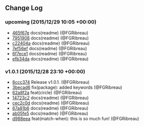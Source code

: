 ## Change Log

### upcoming (2015/12/29 10:05 +00:00)
- [465f67e](https://github.com/FGRibreau/match-when/commit/465f67e029e8e3f5f534e79bb75b597c1b7c86dc) docs(readme) (@FGRibreau)
- [7951908](https://github.com/FGRibreau/match-when/commit/79519083dbed14d58b80e33b67d4f226eefad486) docs(readme) (@FGRibreau)
- [c22404a](https://github.com/FGRibreau/match-when/commit/c22404ac4565a1a19eca8371ee58618d7a03ee60) docs(readme) (@FGRibreau)
- [7ef56ef](https://github.com/FGRibreau/match-when/commit/7ef56ef7fa05b3231648346f4efe59eec5c0ba24) docs(readme) (@FGRibreau)
- [6f7ece1](https://github.com/FGRibreau/match-when/commit/6f7ece139e08854f6416c82553845f9232e0bac6) docs(readme) (@FGRibreau)
- [efb34da](https://github.com/FGRibreau/match-when/commit/efb34daf8359c7074032434d456badda1043d67a) docs(readme) (@FGRibreau)

### v1.0.1 (2015/12/28 23:10 +00:00)
- [8ccc374](https://github.com/FGRibreau/match-when/commit/8ccc3746f3ca290d1b4986959f898d2c04503695) Release v1.0.1. (@FGRibreau)
- [3becad6](https://github.com/FGRibreau/match-when/commit/3becad6ac5a3731112cf187320733aa2130e8290) fix(package): added keywords (@FGRibreau)
- [62a8f2a](https://github.com/FGRibreau/match-when/commit/62a8f2aae4fb8981450ce09c45fcc1a9ed971a52) feat(circle) (@FGRibreau)
- [14723c2](https://github.com/FGRibreau/match-when/commit/14723c2f9bff6947f8dedd32178ecb6fe8cbe6c2) docs(readme) (@FGRibreau)
- [cec2c0d](https://github.com/FGRibreau/match-when/commit/cec2c0d178e395c56b86ae0ccb6f546cf418d2af) docs(readme) (@FGRibreau)
- [67a81b6](https://github.com/FGRibreau/match-when/commit/67a81b6ec6f23c8de2c48129666729a8d83ca55e) docs(readme) (@FGRibreau)
- [ab05fe5](https://github.com/FGRibreau/match-when/commit/ab05fe564c939d6d8f3adab34020c1a68c90f391) docs(readme) (@FGRibreau)
- [d988eea](https://github.com/FGRibreau/match-when/commit/d988eeac341ec2744c078d48277d98ad81349390) feat(match-when): this is so much fun! (@FGRibreau)